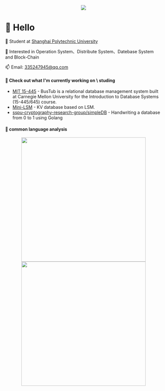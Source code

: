 
<!-- knock code pictures 敲代码的图片 -->
<div align=center>
    <img src="https://cdn.jsdelivr.net/gh/sun0225SUN/sun0225SUN/assets/images/coding.gif">
</div>



#  🙋 Hello    
👋 Student at [Shanghai Polytechnic University](https://www.sspu.edu.cn/)   
   
 👀 Interested in Operation System、Distribute System、Datebase System and Block-Chain   
    
 📫 Email: [335247945@qq.com](mailto:335247945@qq.com)     

#### 👷 Check out what I'm currently working on \ studing 
- [MIT 15-445](https://github.com/CoderfishGzh/CMU15-445-2022) - BusTub is a relational database management system built at Carnegie Mellon University for the Introduction to Database Systems (15-445/645) course.
- [Mini-LSM]() - KV database based on LSM.
- [sspu-cryptography-research-group/simpleDB](https://github.com/sspu-cryptography-research-group/simpleDB) - Handwriting a database from 0 to 1 using Golang

#### 🔨 common language analysis 
<div align=center>
<img width="400" src="http://github-profile-summary-cards.vercel.app/api/cards/stats?username=CoderfishGzh&theme=github_dark">
<img width="400" src="http://github-profile-summary-cards.vercel.app/api/cards/most-commit-language?username=CoderfishGzh&theme=github_dark">
<div>
<!---
CoderfishGzh/CoderfishGzh is a ✨ special ✨ repository because its `README.md` (this file) appears on your GitHub profile.
You can click the Preview link to take a look at your changes.
--->
